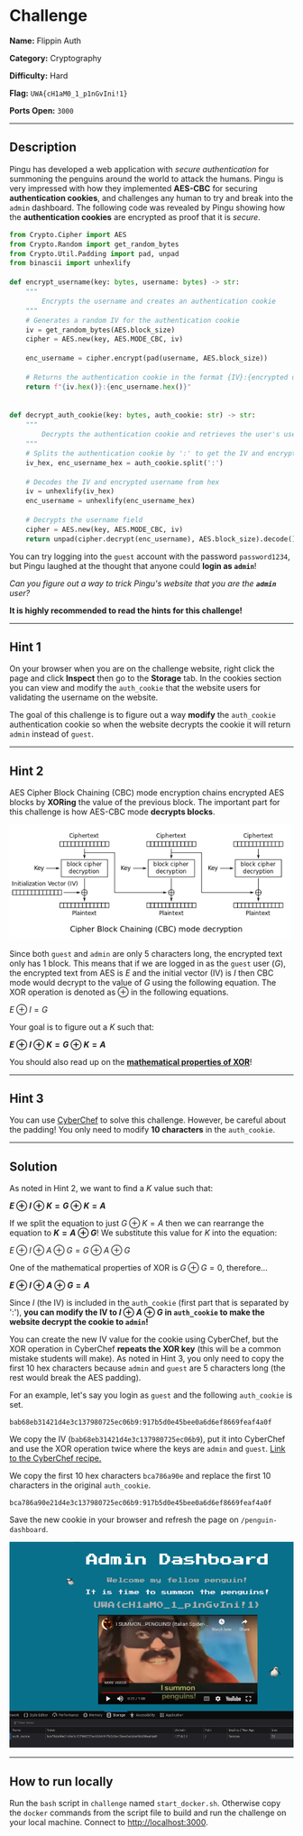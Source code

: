 # Challenge

**Name:** Flippin Auth

**Category:** Cryptography

**Difficulty:** Hard

**Flag:** `UWA{cH1aM0_1_p1nGvIni!1}`

**Ports Open:** `3000`

---

## Description

Pingu has developed a web application with *secure authentication* for summoning the penguins around the world to attack the humans. Pingu is very impressed with how they implemented **AES-CBC** for securing **authentication cookies**, and challenges any human to try and break into the `admin` dashboard. The following code was revealed by Pingu showing how the **authentication cookies** are encrypted as proof that it is *secure*.

```python
from Crypto.Cipher import AES
from Crypto.Random import get_random_bytes
from Crypto.Util.Padding import pad, unpad
from binascii import unhexlify

def encrypt_username(key: bytes, username: bytes) -> str:
    """
        Encrypts the username and creates an authentication cookie
    """
    # Generates a random IV for the authentication cookie
    iv = get_random_bytes(AES.block_size)
    cipher = AES.new(key, AES.MODE_CBC, iv)

    enc_username = cipher.encrypt(pad(username, AES.block_size))

    # Returns the authentication cookie in the format {IV}:{encrypted username}
    return f"{iv.hex()}:{enc_username.hex()}"


def decrypt_auth_cookie(key: bytes, auth_cookie: str) -> str:
    """
        Decrypts the authentication cookie and retrieves the user's username
    """
    # Splits the authentication cookie by ':' to get the IV and encrypted username
    iv_hex, enc_username_hex = auth_cookie.split(':')

    # Decodes the IV and encrypted username from hex
    iv = unhexlify(iv_hex)
    enc_username = unhexlify(enc_username_hex)

    # Decrypts the username field
    cipher = AES.new(key, AES.MODE_CBC, iv)
    return unpad(cipher.decrypt(enc_username), AES.block_size).decode()
```

You can try logging into the `guest` account with the password `password1234`, but Pingu laughed at the thought that anyone could **login as `admin`**!

*Can you figure out a way to trick Pingu's website that you are the **`admin`** user?*

**It is highly recommended to read the hints for this challenge!**

---

## Hint 1

On your browser when you are on the challenge website, right click the page and click **Inspect** then go to the **Storage** tab. In the cookies section you can view and modify the `auth_cookie` that the website users for validating the username on the website.

The goal of this challenge is to figure out a way **modify** the `auth_cookie` authentication cookie so when the website decrypts the cookie it will return `admin` instead of `guest`.

---

## Hint 2

AES Cipher Block Chaining (CBC) mode encryption chains encrypted AES blocks by **XORing** the value of the previous block. The important part for this challenge is how AES-CBC mode **decrypts blocks**.

![](./cbc-decrypt.png)

Since both `guest` and `admin` are only 5 characters long, the encrypted text only has 1 block. This means that if we are logged in as the `guest` user ($G$), the encrypted text from AES is $E$ and the initial vector (IV) is $I$ then CBC mode would decrypt to the value of $G$ using the following equation. The XOR operation is denoted as $\oplus$ in the following equations.

$E \oplus I = G$

Your goal is to figure out a $K$ such that:

**$E \oplus I \oplus K = G \oplus K = A$**

You should also read up on the [**mathematical properties of XOR**](https://accu.org/journals/overload/20/109/lewin_1915/)!

---

## Hint 3

You can use [CyberChef](https://gchq.github.io/CyberChef/) to solve this challenge. However, be careful about the padding! You only need to modify **10 characters** in the `auth_cookie`.

---

## Solution

As noted in Hint 2, we want to find a $K$ value such that:

**$E \oplus I \oplus K = G \oplus K = A$**

If we split the equation to just $G \oplus K = A$ then we can rearrange the equation to **$K = A \oplus G$**! We substitute this value for $K$ into the equation:

$E \oplus I \oplus A \oplus G = G \oplus A \oplus G$

One of the mathematical properties of XOR is $G \oplus G = 0$, therefore...

**$E \oplus I \oplus A \oplus G = A$**

Since $I$ (the IV) is included in the `auth_cookie` (first part that is separated by ':'), **you can modify the IV to $I \oplus A \oplus G$ in `auth_cookie` to make the website decrypt the cookie to `admin`!**

You can create the new IV value for the cookie using CyberChef, but the XOR operation in CyberChef **repeats the XOR key** (this will be a common mistake students will make). As noted in Hint 3, you only need to copy the first 10 hex characters because `admin` and `guest` are 5 characters long (the rest would break the AES padding).

For an example, let's say you login as `guest` and the following `auth_cookie` is set.

```
bab68eb31421d4e3c137980725ec06b9:917b5d0e45bee0a6d6ef8669feaf4a0f
```

We copy the IV (`bab68eb31421d4e3c137980725ec06b9`), put it into CyberChef and use the XOR operation twice where the keys are `admin` and `guest`. [Link to the CyberChef recipe.](https://gchq.github.io/CyberChef/#recipe=From_Hex('Auto')XOR(%7B'option':'UTF8','string':'admin'%7D,'Standard',false)XOR(%7B'option':'UTF8','string':'guest'%7D,'Standard',false)To_Hex('None',0)&input=YmFiNjhlYjMxNDIxZDRlM2MxMzc5ODA3MjVlYzA2Yjk)

We copy the first 10 hex characters `bca786a90e` and replace the first 10 characters in the original `auth_cookie`.

```
bca786a90e21d4e3c137980725ec06b9:917b5d0e45bee0a6d6ef8669feaf4a0f
```

Save the new cookie in your browser and refresh the page on `/penguin-dashboard`.

![](./isummonthepenguins.png)

---

## How to run locally

Run the `bash` script in `challenge` named `start_docker.sh`. Otherwise copy the `docker` commands from the script file to build and run the challenge on your local machine. Connect to [http://localhost:3000](http://localhost:3000).
